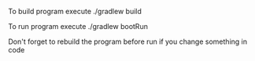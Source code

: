 
To build program execute ./gradlew build

To run program execute ./gradlew bootRun

Don't forget to rebuild the program before run if you change something in code
